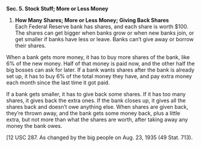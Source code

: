 **Sec. 5. Stock Stuff; More or Less Money**

1. **How Many Shares; More or Less Money; Giving Back Shares**  
Each Federal Reserve bank has shares, and each share is worth $100. The shares can get bigger when banks grow or when new banks join, or get smaller if banks have less or leave. Banks can’t give away or borrow their shares.

When a bank gets more money, it has to buy more shares of the bank, like 6% of the new money. Half of that money is paid now, and the other half the big bosses can ask for later. If a bank wants shares after the bank is already set up, it has to buy 6% of the total money they have, and pay extra money each month since the last time it got paid.

If a bank gets smaller, it has to give back some shares. If it has too many shares, it gives back the extra ones. If the bank closes up, it gives all the shares back and doesn’t owe anything else. When shares are given back, they’re thrown away, and the bank gets some money back, plus a little extra, but not more than what the shares are worth, after taking away any money the bank owes.

[12 USC 287. As changed by the big people on Aug. 23, 1935 (49 Stat. 713).
